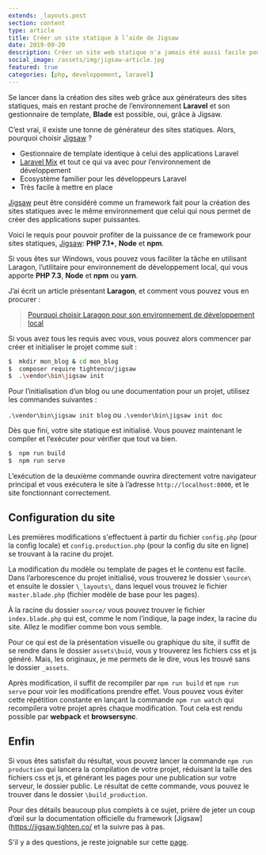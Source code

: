 ```yaml
---
extends: _layouts.post
section: content
type: article
title: Créer un site statique à l’aide de Jigsaw
date: 2019-09-20
description: Créer un site web statique n'a jamais été aussi facile pour les développeurs qui veulent profiter des automatismes tout en restant proche de l'envoronnement Laravel. Cet article vous montre comment débuter avec Jigsaw
social_image: /assets/img/jigsaw-article.jpg
featured: true
categories: [php, developpement, laravel]
---
```


Se lancer dans la création des sites web grâce aux générateurs des sites statiques, mais en restant proche de l’environnement **Laravel** et son gestionnaire de template, **Blade** est possible, oui, grâce à Jigsaw.

C’est vrai, il existe une tonne de générateur des sites statiques. Alors, pourquoi choisir [Jigsaw](https://jigsaw.tighten.co/) ?

-	Gestionnaire de template identique à celui des applications Laravel
-	[Laravel Mix](https://laravel-mix.com/) et tout ce qui va avec pour l’environnement de développement
-	Ecosystème familier pour les développeurs Laravel
-	Très facile à mettre en place

[Jigsaw](https://jigsaw.tighten.co/) peut être considéré comme un framework fait pour la création des sites statiques avec le même environnement que celui qui nous permet de créer des applications super puissantes.

Voici le requis pour pouvoir profiter de la puissance de ce framework pour sites statiques, [Jigsaw](https://jigsaw.tighten.co/): **PHP 7.1+**, **Node** et **npm**.

Si vous êtes sur Windows, vous pouvez vous faciliter la tâche en utilisant Laragon, l’utilitaire pour environnement de développement local, qui vous apporte **PHP 7.3**, **Node** et **npm** ou **yarn**.

<div>
	<ins class="adsbygoogle"
		style="display:block; text-align:center;"
		data-ad-layout="in-article"
		data-ad-format="fluid"
		data-ad-client="ca-pub-9554638137229612"
		data-ad-slot="7099792489"></ins>
	<script>
		(adsbygoogle = window.adsbygoogle || []).push({});
	</script>
</div>

J’ai écrit un article présentant **Laragon**, et comment vous pouvez vous en procurer :

> [Pourquoi choisir Laragon pour son environnement de développement local](/blog/pourquoi-choisir-laragon-pour-environnement-de-developpement)

Si vous avez tous les requis avec vous, vous pouvez alors commencer par créer et initialiser le projet comme suit :

```bash
$  mkdir mon_blog & cd mon_blog
$  composer require tightenco/jigsaw
$  .\vendor\bin\jigsaw init
```

Pour l’initialisation d’un blog ou une documentation pour un projet, utilisez les commandes suivantes :

`.\vendor\bin\jigsaw init blog` ou `.\vendor\bin\jigsaw init doc`

Dès que fini, votre site statique est initialisé. Vous pouvez maintenant le compiler et l’exécuter pour vérifier que tout va bien.

```bash
$  npm run build
$  npm run serve
```

L’exécution de la deuxième commande ouvrira directement votre navigateur principal et vous exécutera le site à l’adresse `http://localhost:8000`, et le site fonctionnant correctement.

## Configuration du site

Les premières modifications s'effectuent à partir du fichier `config.php` (pour la config locale) et `config.production.php` (pour la config du site en ligne) se trouvant à la racine du projet.

<div>
	<ins class="adsbygoogle"
		style="display:block; text-align:center;"
		data-ad-layout="in-article"
		data-ad-format="fluid"
		data-ad-client="ca-pub-9554638137229612"
		data-ad-slot="7099792489"></ins>
	<script>
		(adsbygoogle = window.adsbygoogle || []).push({});
	</script>
</div>

La modification du modèle ou template de pages et le contenu est facile. Dans l’arborescence du projet initialisé, vous trouverez le dossier `\source\` et ensuite le dossier `\_layouts\`, dans lequel vous trouvez le fichier `master.blade.php` (fichier modèle de base pour les pages).

À la racine du dossier `source/` vous pouvez trouver le fichier `index.blade.php` qui est, comme le nom l’indique, la page index, la racine du site. Allez le modifier comme bon vous semble.

Pour ce qui est de la présentation visuelle ou graphique du site, il suffit de se rendre dans le dossier `assets\buid`, vous y trouverez les fichiers css et js généré. Mais, les originaux, je me permets de le dire, vous les trouvé sans le dossier `_assets`.

Après modification, il suffit de recompiler par `npm run build` et `npm run serve` pour voir les modifications prendre effet. Vous pouvez vous éviter cette répétition constante en lançant la commande `npm run watch` qui recompilera votre projet après chaque modification. Tout cela est rendu possible par **webpack** et **browsersync**.

## Enfin

Si vous êtes satisfait du résultat, vous pouvez lancer la commande `npm run production` qui lancera la compilation de votre projet, réduisant la taille des fichiers css et js, et générant les pages pour une publication sur votre serveur, le dossier public. Le résultat de cette commande, vous pouvez le trouver dans le dossier `\build_production`.

Pour des détails beaucoup plus complets à ce sujet, prière de jeter un coup d’œil sur la documentation officielle du framework [Jigsaw](https://jigsaw.tighten.co/ et la suivre pas à pas.


S'il y a des questions, je reste joignable sur cette [page](/contact/).
